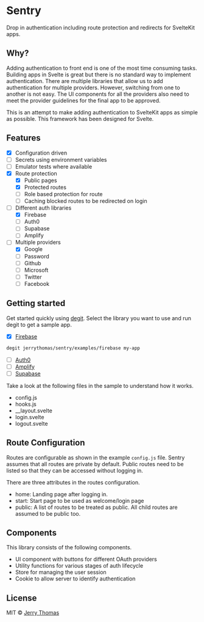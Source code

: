 # Sentry

Drop in authentication including route protection and redirects for SvelteKit apps.

## Why?

Adding authentication to front end is one of the most time consuming tasks. Building apps in Svelte is great but there is no standard way to implement authentication. There are multiple libraries that allow us to add authentication for multiple providers. However, switching from one to another is not easy. The UI components for all the providers also need to meet the provider guidelines for the final app to be approved.

This is an attempt to make adding authentication to SvelteKit apps as simple as possible. This framework has been designed for Svelte.

## Features

- [x] Configuration driven
- [ ] Secrets using environment variables
- [ ] Emulator tests where available
- [x] Route protection
  - [x] Public pages
  - [x] Protected routes
  - [ ] Role based protection for route
  - [ ] Caching blocked routes to be redirected on login
- [ ] Different auth libraries
  - [x] Firebase
  - [ ] Auth0
  - [ ] Supabase
  - [ ] Amplify
- [ ] Multiple providers
  - [x] Google
  - [ ] Password
  - [ ] Github
  - [ ] Microsoft
  - [ ] Twitter
  - [ ] Facebook

## Getting started

Get started quickly using [degit](https://github.com/Rich-Harris/degit). Select the library you want to use and run degit to get a sample app.

- [x] [Firebase](examples/firebase)

```bash
degit jerrythomas/sentry/examples/firebase my-app
```

- [ ] [Auth0](examples/auth0)
- [ ] [Amplify](examples/amplify)
- [ ] [Supabase](examples/supabase)

Take a look at the following files in the sample to understand how it works.

- config.js
- hooks.js
- \_\_layout.svelte
- login.svelte
- logout.svelte

## Route Configuration

Routes are configurable as shown in the example `config.js` file. Sentry assumes that all routes are private by default. Public routes need to be listed so that they can be accessed without logging in.

There are three attributes in the routes configuration.

- home: Landing page after logging in.
- start: Start page to be used as welcome/login page
- public: A list of routes to be treated as public. All child routes are assumed to be public too.

## Components

This library consists of the following components.

- UI component with buttons for different OAuth providers
- Utility functions for various stages of auth lifecycle
- Store for managing the user session
- Cookie to allow server to identify authentication

## License

MIT © [Jerry Thomas](https://jerrythomas.name)
